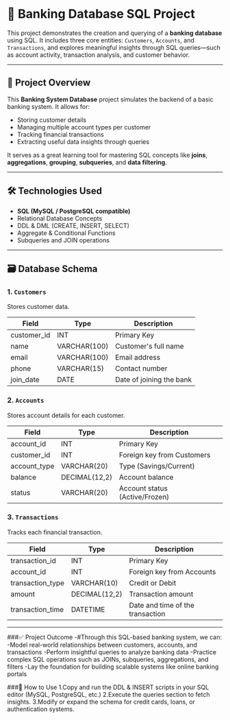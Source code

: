 # 🏦 Banking Database SQL Project

This project demonstrates the creation and querying of a **banking database** using SQL. It includes three core entities: `Customers`, `Accounts`, and `Transactions`, and explores meaningful insights through SQL queries—such as account activity, transaction analysis, and customer behavior.

---

## 📌 Project Overview

This **Banking System Database** project simulates the backend of a basic banking system. It allows for:
- Storing customer details
- Managing multiple account types per customer
- Tracking financial transactions
- Extracting useful data insights through queries

It serves as a great learning tool for mastering SQL concepts like **joins**, **aggregations**, **grouping**, **subqueries**, and **data filtering**.

---

## 🛠️ Technologies Used

- **SQL (MySQL / PostgreSQL compatible)**
- Relational Database Concepts
- DDL & DML (CREATE, INSERT, SELECT)
- Aggregate & Conditional Functions
- Subqueries and JOIN operations

---

## 🗃️ Database Schema

### 1. `Customers`
Stores customer data.

| Field        | Type        | Description                |
|--------------|-------------|----------------------------|
| customer_id  | INT         | Primary Key                |
| name         | VARCHAR(100)| Customer's full name       |
| email        | VARCHAR(100)| Email address              |
| phone        | VARCHAR(15) | Contact number             |
| join_date    | DATE        | Date of joining the bank   |

### 2. `Accounts`
Stores account details for each customer.

| Field        | Type         | Description                   |
|--------------|--------------|-------------------------------|
| account_id   | INT          | Primary Key                   |
| customer_id  | INT          | Foreign key from Customers    |
| account_type | VARCHAR(20)  | Type (Savings/Current)        |
| balance      | DECIMAL(12,2)| Account balance               |
| status       | VARCHAR(20)  | Account status (Active/Frozen)|

### 3. `Transactions`
Tracks each financial transaction.

| Field           | Type          | Description                            |
|------------------|---------------|----------------------------------------|
| transaction_id   | INT           | Primary Key                            |
| account_id       | INT           | Foreign key from Accounts              |
| transaction_type | VARCHAR(10)   | Credit or Debit                        |
| amount           | DECIMAL(12,2) | Transaction amount                     |
| transaction_time | DATETIME      | Date and time of the transaction       |

---

###✅ Project Outcome
-#Through this SQL-based banking system, we can:
-Model real-world relationships between customers, accounts, and transactions
-Perform insightful queries to analyze banking data
-Practice complex SQL operations such as JOINs, subqueries, aggregations, and filters
-Lay the foundation for building scalable systems like online banking portals

###📂 How to Use
1.Copy and run the DDL & INSERT scripts in your SQL editor (MySQL, PostgreSQL, etc.)
2.Execute the queries section to fetch insights.
3.Modify or expand the schema for credit cards, loans, or authentication systems.


